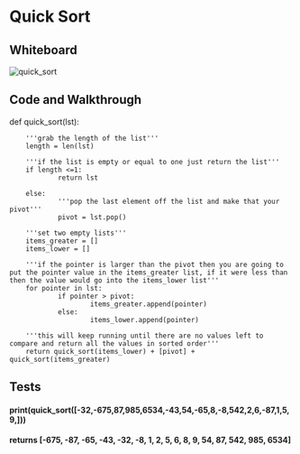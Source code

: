 # Quick Sort

## Whiteboard
![quick_sort](assets/quick_sort.png)

## Code and Walkthrough

def quick_sort(lst):

        '''grab the length of the list'''
        length = len(lst)

        '''if the list is empty or equal to one just return the list'''
        if length <=1:
                return lst

        else:
                '''pop the last element off the list and make that your pivot'''
                pivot = lst.pop()

        '''set two empty lists'''
        items_greater = []
        items_lower = []

        '''if the pointer is larger than the pivot then you are going to put the pointer value in the items_greater list, if it were less than then the value would go into the items_lower list'''
        for pointer in lst:
                if pointer > pivot:
                        items_greater.append(pointer)
                else:
                        items_lower.append(pointer)

        '''this will keep running until there are no values left to compare and return all the values in sorted order'''
        return quick_sort(items_lower) + [pivot] + quick_sort(items_greater)



## Tests

#### print(quick_sort([-32,-675,87,985,6534,-43,54,-65,8,-8,542,2,6,-87,1,5,9,]))

#### returns [-675, -87, -65, -43, -32, -8, 1, 2, 5, 6, 8, 9, 54, 87, 542, 985, 6534]